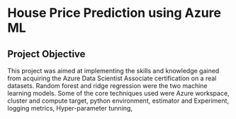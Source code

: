 # House Price Prediction using Azure ML
## Project Objective
This project was aimed at implementing the skills and knowledge gained from acquiring the Azure Data Scientist Associate certification on a real datasets. Random forest and ridge regression were the two machine learning models. Some of the core techniques used were Azure workspace, cluster and compute target, python environment, estimator and Experiment, logging metrics, Hyper-parameter tunning, 


